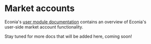 # Market accounts

Econia's [user module documentation] contains an overview of Econia's user-side market account functionality.

Stay tuned for more docs that will be added here, coming soon!

<!---Alphabetized reference links-->

[user module documentation]: https://github.com/econia-labs/econia/tree/main/src/move/econia/doc/user.md